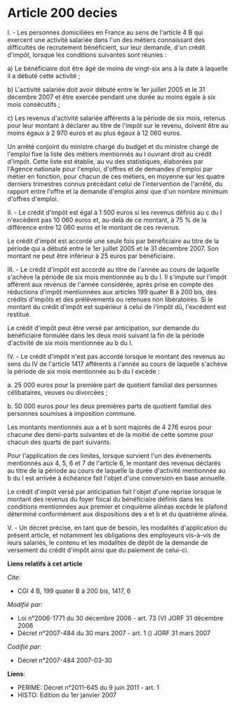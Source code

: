 # Article 200 decies

I. - Les personnes domiciliées en France au sens de l'article 4 B qui exercent une activité salariée dans l'un des métiers
connaissant des difficultés de recrutement bénéficient, sur leur demande, d'un crédit d'impôt, lorsque les conditions
suivantes sont réunies :

a) Le bénéficiaire doit être âgé de moins de vingt-six ans à la date à laquelle il a débuté cette activité ;

b) L'activité salariée doit avoir débuté entre le 1er juillet 2005 et le 31 décembre 2007 et être exercée pendant une durée
au moins égale à six mois consécutifs ;

c) Les revenus d'activité salariée afférents à la période de six mois, retenus pour leur montant à déclarer au titre de
l'impôt sur le revenu, doivent être au moins égaux à 2 970 euros et au plus égaux à 12 060 euros.

Un arrêté conjoint du ministre chargé du budget et du ministre chargé de l'emploi fixe la liste des métiers mentionnés au I
ouvrant droit au crédit d'impôt. Cette liste est établie, au vu des statistiques, élaborées par l'Agence nationale pour
l'emploi, d'offres et de demandes d'emploi par métier en fonction, pour chacun de ces métiers, en moyenne sur les quatre
derniers trimestres connus précédant celui de l'intervention de l'arrêté, du rapport entre l'offre et la demande d'emploi
ainsi que d'un nombre minimum d'offres d'emploi.

II. - Le crédit d'impôt est égal à 1 500 euros si les revenus définis au c du I n'excèdent pas 10 060 euros et, au-delà de ce
montant, à 75 % de la différence entre 12 060 euros et le montant de ces revenus.

Le crédit d'impôt est accordé une seule fois par bénéficiaire au titre de la période qui a débuté entre le 1er juillet 2005
et le 31 décembre 2007. Son montant ne peut être inférieur à 25 euros par bénéficiaire.

III. - Le crédit d'impôt est accordé au titre de l'année au cours de laquelle s'achève la période de six mois mentionnée au b
du I. Il s'impute sur l'impôt afférent aux revenus de l'année considérée, après prise en compte des réductions d'impôt
mentionnées aux articles 199 quater B à 200 bis, des crédits d'impôts et des prélèvements ou retenues non libératoires. Si le
montant du crédit d'impôt est supérieur à celui de l'impôt dû, l'excédent est restitué.

Le crédit d'impôt peut être versé par anticipation, sur demande du bénéficiaire formulée dans les deux mois suivant la fin de
la période d'activité de six mois mentionnée au b du I.

IV. - Le crédit d'impôt n'est pas accordé lorsque le montant des revenus au sens du IV de l'article 1417 afférents à l'année
au cours de laquelle s'achève la période de six mois mentionnée au b du I excède :

a. 25 000 euros pour la première part de quotient familial des personnes célibataires, veuves ou divorcées ;

b. 50 000 euros pour les deux premières parts de quotient familial des personnes soumises à imposition commune.

Les montants mentionnés aux a et b sont majorés de 4 276 euros pour chacune des demi-parts suivantes et de la moitié de cette
somme pour chacun des quarts de part suivants.

Pour l'application de ces limites, lorsque survient l'un des événements mentionnés aux 4, 5, 6 et 7 de l'article 6, le
montant des revenus déclarés au titre de la période au cours de laquelle la durée d'activité mentionnée au b du I est arrivée
à échéance fait l'objet d'une conversion en base annuelle.

Le crédit d'impôt versé par anticipation fait l'objet d'une reprise lorsque le montant des revenus du foyer fiscal du
bénéficiaire définis dans les conditions mentionnées aux premier et cinquième alinéas excède le plafond déterminé
conformément aux dispositions des a et b et du quatrième alinéa.

V. - Un décret précise, en tant que de besoin, les modalités d'application du présent article, et notamment les obligations
des employeurs vis-à-vis de leurs salariés, le contenu et les modalités de dépôt de la demande de versement du crédit d'impôt
ainsi que du paiement de celui-ci.

**Liens relatifs à cet article**

_Cite_:

  - CGI 4 B, 199 quater B à 200 bis, 1417, 6

_Modifié par_:

  - Loi n°2006-1771 du 30 décembre 2006 - art. 73 (V) JORF 31 décembre 2006
  - Décret n°2007-484 du 30 mars 2007 - art. 1 () JORF 31 mars 2007

_Codifié par_:

  - Décret n°2007-484 2007-03-30

**Liens**:

  - PERIME: Décret n°2011-645 du 9 juin 2011 - art. 1
  - HISTO: Edition du 1er janvier 2007
